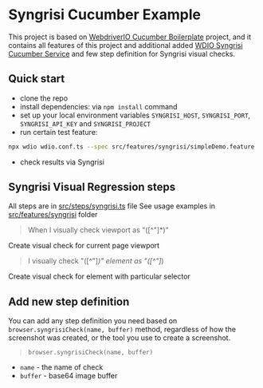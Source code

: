 Syngrisi Cucumber Example
==========================

This project is based on [WebdriverIO Cucumber Boilerplate](https://github.com/webdriverio/cucumber-boilerplate) project, and it contains all features of this project and additional added [WDIO Syngrisi Cucumber Service](https://github.com/viktor-silakov/wdio-syngrisi-cucumber-service) and few step definition for Syngrisi visual checks.

## Quick start
- clone the repo
- install dependencies: via `npm install` command
- set up your local environment variables `SYNGRISI_HOST`, `SYNGRISI_PORT`, `SYNGRISI_API_KEY` and `SYNGRISI_PROJECT`
- run certain test feature:
```sh
npx wdio wdio.conf.ts --spec src/features/syngrisi/simpleDemo.feature
```
- check results via Syngrisi

## Syngrisi Visual Regression steps

All steps are in [src/steps/syngrisi.ts](src/steps/syngrisi.ts) file
See usage examples in [src/features/syngrisi](src/features/syngrisi) folder

> When I visually check viewport as "([^"]*)"

Create visual check for current page viewport
> I visually check "([^"]*)" element as "([^"]*)

Create visual check for element with particular selector

## Add new step definition

You can add any step definition you need based on `browser.syngrisiCheck(name, buffer)` method, regardless of how the screenshot was created, or the tool you use to create a screenshot.

>`browser.syngrisiCheck(name, buffer)`
- `name` - the name of check 
- `buffer` - base64 image buffer
